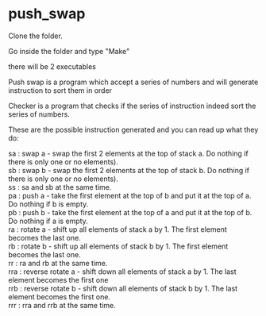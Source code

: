 # push_swap

Clone the folder.

Go inside the folder and type "Make"

there will be 2 executables

Push swap is a program which accept a series of numbers and will generate instruction to sort them in order

Checker is a program that checks if the series of instruction indeed sort the series of numbers.

These are the possible instruction generated and you can read up what they do:

sa : swap a - swap the first 2 elements at the top of stack a. Do nothing if there
is only one or no elements). <br>
sb : swap b - swap the first 2 elements at the top of stack b. Do nothing if there
is only one or no elements).<br>
ss : sa and sb at the same time.<br>
pa : push a - take the first element at the top of b and put it at the top of a. Do
nothing if b is empty.<br>
pb : push b - take the first element at the top of a and put it at the top of b. Do
nothing if a is empty.<br>
ra : rotate a - shift up all elements of stack a by 1. The first element becomes
the last one.<br>
rb : rotate b - shift up all elements of stack b by 1. The first element becomes
the last one.<br>
rr : ra and rb at the same time.<br>
rra : reverse rotate a - shift down all elements of stack a by 1. The last element
becomes the first one<br>
rrb : reverse rotate b - shift down all elements of stack b by 1. The last element
becomes the first one.<br>
rrr : rra and rrb at the same time.<br>
